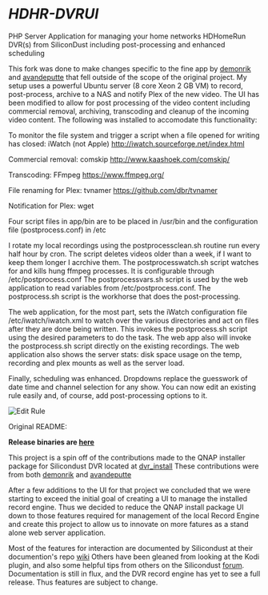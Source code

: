 # *HDHR-DVRUI*
PHP Server Application for managing your home networks HDHomeRun DVR(s) from SiliconDust including post-processing and enhanced scheduling

This fork was done to make changes specific to the fine app by [demonrik](https://github.com/demonrik) and [avandeputte](https://github.com/avandeputte) that fell outside of the scope of the original project.
My setup uses a powerful Ubuntu server (8 core Xeon 2 GB VM) to record, post-process, archive to a NAS and notify Plex of the new video.
The UI has been modified to allow for post processing of the video content including commercial removal, archiving, transcoding and cleanup of the incoming video content.
The following was installed to accomodate this functionality:

To monitor the file system and trigger a script when a file opened for writing has closed: iWatch (not Apple)
http://iwatch.sourceforge.net/index.html

Commercial removal: comskip
http://www.kaashoek.com/comskip/

Transcoding: FFmpeg
https://www.ffmpeg.org/

File renaming for Plex: tvnamer
https://github.com/dbr/tvnamer

Notification for Plex: wget

Four script files in app/bin are to be placed in /usr/bin and the configuration file (postprocess.conf) in /etc

I rotate my local recordings using the postprocessclean.sh routine run every half hour by cron.   The script deletes videos older than a week, if I want to keep them longer I acrchive them.
The postprocesswatch.sh script watches for and kills hung ffmpeg processes.   It is configurable through /etc/postprocess.conf
The postprocessvars.sh script is used by the web application to read variables from /etc/postprocess.conf.
The postprocess.sh script is the workhorse that does the post-processing.

The web application, for the most part, sets the iWatch configuration file /etc/iwatch/iwatch.xml to watch over the various directories and act on files after they are done being written.  This invokes the postprocess.sh script using the desired parameters to do the task.   The web app also will invoke the postprocess.sh script directly on the existing recordings.
The web application also shows the server stats: disk space usage on the temp, recording and plex mounts as well as the server load.

Finally, scheduling was enhanced.   Dropdowns replace the guesswork of date time and channel selection for any show.   You can now edit an existing rule easily and, of course, add post-processing options to it.

![Edit Rule](HDHR-DVRUI/HDHomeRun_DVR_UI_EditRule.png)

Original README:

**Release binaries are [here](https://github.com/demonrik/HDHR-DVRUI/releases)**

This project is a spin off of the contributions made to the QNAP installer package for Silicondust DVR located at [dvr_install](https://github.com/Silicondust/dvr_install)
These contributions were from both [demonrik](https://github.com/demonrik) and [avandeputte](https://github.com/avandeputte)

After a few additions to the UI for that project we concluded that we were starting to exceed the initial goal of creating a UI to manage the installed record engine.
Thus we decided to reduce the QNAP install package UI down to those features required for management of the local Record Engine and create this project to allow us to innovate on more fatures as a stand alone web server application.

Most of the features for interaction are documented by Silicondust at their documention's repo [wiki](https://github.com/Silicondust/documentation/wiki)
Others have been gleaned from looking at the Kodi plugin, and also some helpful tips from others on the Silicondust [forum](https://www.silicondust.com/forum).
Documentation is still in flux, and the DVR record engine has yet to see a full release. Thus features are subject to change.
